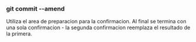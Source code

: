 ### git commit --amend
Utiliza el area de preparacion para la confirmacion. Al final se termina con una sola confirmacion - la segunda confirmacion reemplaza el resultado de la primera.